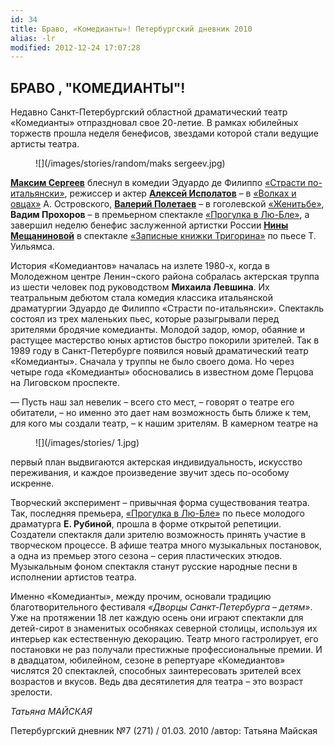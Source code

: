 ```yaml
---
id: 34
title: Браво, «Комедианты»! Петербургский дневник 2010
alias: -lr
modified: 2012-12-24 17:07:28
---
```


## БРАВО , "КОМЕДИАНТЫ"!

Недавно Санкт-Петербургский областной драматический театр «Комедианты» отпраздновал свое 20-летие. В рамках юбилейных торжеств прошла неделя бенефисов, звездами которой стали ведущие артисты театра.

<figure>
![](/images/stories/random/maks sergeev.jpg)
</figure>

[**Максим Сергеев**](57-maxsim-sergeev.html) блеснул в комедии Эдуардо де Филиппо [«Страсти по-итальянски»](59-strasti-po-italianski.html), режиссер и актер [**Алексей Исполатов**](53-aleksei-ispolatov.html) – в [«Волках и овцах»](42-volki-i-ovci.html) А. Островского, [**Валерий Полетаев**](82-valerii-poletaev.html) – в гоголевской [«Женитьбе»](69-genitba.html), **Вадим Прохоров** – в премьерном спектакле [«Прогулка в Лю-Бле»](73-progulka-v-ly-blio.html), а завершил неделю бенефис заслуженной артистки России [**Нины Мещаниновой**](25-mewaninova-nina.html) в спектакле [«Записные книжки Тригорина»](72-trigorin.html) по пьесе Т. Уильямса.

История «Комедиантов» началась на излете 1980-х, когда в Молодежном центре Ленин¬ского района собралась актерская труппа из шести человек под руководством **Михаила Левшина**. Их театральным дебютом стала комедия классика итальянской драматургии Эдуардо де Филиппо «Страсти по-итальянски». Спектакль состоял из трех маленьких пьес, которые разыгрывали перед зрителями бродячие комедианты. Молодой задор, юмор, обаяние и растущее мастерство юных артистов быстро покорили зрителей. Так в 1989 году в Санкт-Петербурге появился новый драматический театр «Комедианты». Сначала у труппы не было своего дома. Но через четыре года «Комедианты» обосновались в известном доме Перцова на Лиговском проспекте.

— Пусть наш зал невелик – всего сто мест, – говорят о театре его обитатели, – но именно это дает нам возможность быть ближе к тем, для кого мы создали театр, – к нашим зрителям. В камерном театре на

<figure>
![](/images/stories/ 1.jpg)
</figure>

первый план выдвигаются актерская индивидуальность, искусство переживания, и каждое произведение звучит здесь по-особому искренне.

Творческий эксперимент – привычная форма существования театра. Так, последняя премьера, [«Прогулка в Лю-Бле»](73-progulka-v-ly-blio.html) по пьесе молодого драматурга **Е. Рубиной**, прошла в форме открытой репетиции. Создатели спектакля дали зрителю возможность принять участие в творческом процессе. В афише театра много музыкальных постановок, а одна из премьер этого сезона – серия пластических этюдов. Музыкальным фоном спектакля станут русские народные песни в исполнении артистов театра.

Именно «Комедианты», между прочим, основали традицию благотворительного фестиваля _«Дворцы Санкт-Петербурга – детям»_. Уже на протяжении 18 лет каждую осень они играют спектакли для детей-сирот в знаменитых особняках северной столицы, используя их интерьер как естественную декорацию. Театр много гастролирует, его постановки не раз получали престижные профессиональные премии. И в двадцатом, юбилейном, сезоне в репертуаре «Комедиантов» числятся 20 спектаклей, способных заинтересовать зрителей всех возрастов и вкусов. Ведь два десятилетия для театра – это возраст зрелости.

_Татьяна МАЙСКАЯ_

Петербургский дневник №7 (271) / 01.03. 2010 /автор: Татьяна Майская

